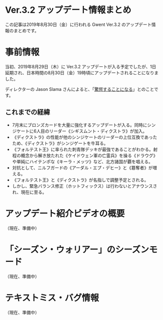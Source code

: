 # Ver.3.2 アップデート情報まとめ
この記事は2019年8月30日（金）に行われる Gwent Ver.3.2 のアップデート情報のまとめです。

# 事前情報
当初、2019年8月29日（木）に Ver.3.2 アップデートが入る予定でしたが、1日延期され、日本時間の8月30日（金）19時頃にアップデートされることになりました。

ディレクターの Jason Slama さんによると、「[驚愕することになる](https://twitter.com/SlamaTwoFlags/status/1166768792309026818)」とのことです。

## これまでの経緯
- 7月末にブロンズカードを大量に強化するアップデートが入る。同時にシンジケートに6人目のリーダー《シギスムント・ディクストラ》が加入。
- 《ディクストラ》の性能が他のシンジケートのリーダーの上位互換であったため、《ディクストラ》がシンジゲートを牛耳る。
- 《フォルテスト王》に率られた刺青隊デッキが最強であることがわかる。射程の概念から解き放たれた《ケイドウェン軍の亡霊兵》を操る《ドラウグ》や単純にハイテンポな《キーラ・メッツ》など、北方諸国が覇を唱える。
- 対抗として、ニルフガードの《アーダル・エプ・デヒー》と《簒奪者》が増える。
- 《フォルテスト王》と《ディクストラ》が名指しで調整予定とされる。
- しかし、緊急バランス修正（ホットフィックス）は行わないとアナウンスされ、現在に至る。

# アップデート紹介ビデオの概要
（現在、準備中）

# 「シーズン・ウォリアー」のシーズンモード
（現在、準備中）

# テキストミス・バグ情報
（現在、準備中）

